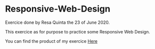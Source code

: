 # Responsive-Web-Design

Exercice done by Resa Quinta the 23 of June 2020.

This exercice as for purpose to practice some Responsive Web Design.

You can find the product of my exercice [Here]()